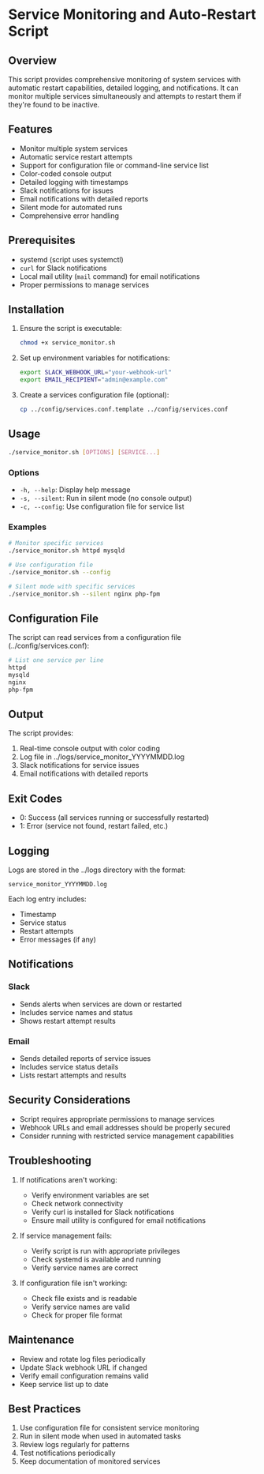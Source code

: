 # Service Monitoring and Auto-Restart Script

## Overview
This script provides comprehensive monitoring of system services with automatic restart capabilities, detailed logging, and notifications. It can monitor multiple services simultaneously and attempts to restart them if they're found to be inactive.

## Features
- Monitor multiple system services
- Automatic service restart attempts
- Support for configuration file or command-line service list
- Color-coded console output
- Detailed logging with timestamps
- Slack notifications for issues
- Email notifications with detailed reports
- Silent mode for automated runs
- Comprehensive error handling

## Prerequisites
- systemd (script uses systemctl)
- `curl` for Slack notifications
- Local mail utility (`mail` command) for email notifications
- Proper permissions to manage services

## Installation
1. Ensure the script is executable:
   ```bash
   chmod +x service_monitor.sh
   ```

2. Set up environment variables for notifications:
   ```bash
   export SLACK_WEBHOOK_URL="your-webhook-url"
   export EMAIL_RECIPIENT="admin@example.com"
   ```

3. Create a services configuration file (optional):
   ```bash
   cp ../config/services.conf.template ../config/services.conf
   ```

## Usage
```bash
./service_monitor.sh [OPTIONS] [SERVICE...]
```

### Options
- `-h, --help`: Display help message
- `-s, --silent`: Run in silent mode (no console output)
- `-c, --config`: Use configuration file for service list

### Examples
```bash
# Monitor specific services
./service_monitor.sh httpd mysqld

# Use configuration file
./service_monitor.sh --config

# Silent mode with specific services
./service_monitor.sh --silent nginx php-fpm
```

## Configuration File
The script can read services from a configuration file (../config/services.conf):
```bash
# List one service per line
httpd
mysqld
nginx
php-fpm
```

## Output
The script provides:
1. Real-time console output with color coding
2. Log file in ../logs/service_monitor_YYYYMMDD.log
3. Slack notifications for service issues
4. Email notifications with detailed reports

## Exit Codes
- 0: Success (all services running or successfully restarted)
- 1: Error (service not found, restart failed, etc.)

## Logging
Logs are stored in the ../logs directory with the format:
```
service_monitor_YYYYMMDD.log
```

Each log entry includes:
- Timestamp
- Service status
- Restart attempts
- Error messages (if any)

## Notifications
### Slack
- Sends alerts when services are down or restarted
- Includes service names and status
- Shows restart attempt results

### Email
- Sends detailed reports of service issues
- Includes service status details
- Lists restart attempts and results

## Security Considerations
- Script requires appropriate permissions to manage services
- Webhook URLs and email addresses should be properly secured
- Consider running with restricted service management capabilities

## Troubleshooting
1. If notifications aren't working:
   - Verify environment variables are set
   - Check network connectivity
   - Verify curl is installed for Slack notifications
   - Ensure mail utility is configured for email notifications

2. If service management fails:
   - Verify script is run with appropriate privileges
   - Check systemd is available and running
   - Verify service names are correct

3. If configuration file isn't working:
   - Check file exists and is readable
   - Verify service names are valid
   - Check for proper file format

## Maintenance
- Review and rotate log files periodically
- Update Slack webhook URL if changed
- Verify email configuration remains valid
- Keep service list up to date

## Best Practices
1. Use configuration file for consistent service monitoring
2. Run in silent mode when used in automated tasks
3. Review logs regularly for patterns
4. Test notifications periodically
5. Keep documentation of monitored services
